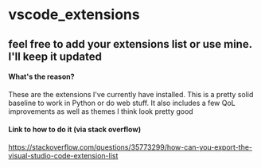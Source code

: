 # vscode_extensions
## feel free to add your extensions list or use mine. I'll keep it updated

#### What's the reason?
These are the extensions I've currently have installed. This is a pretty solid baseline to work in Python or do web stuff. It also includes a few QoL improvements as well as themes I think look pretty good

#### Link to how to do it (via stack overflow)
https://stackoverflow.com/questions/35773299/how-can-you-export-the-visual-studio-code-extension-list
